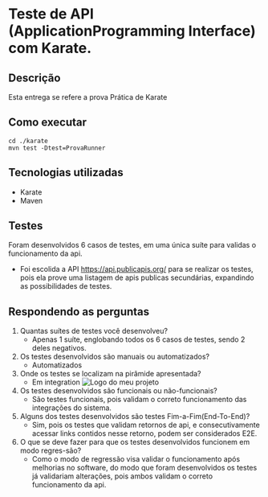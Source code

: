 # Teste de API (ApplicationProgramming Interface) com Karate.

## Descrição

Esta entrega se refere a prova Prática de Karate

## Como executar

```shell
cd ./karate
mvn test -Dtest=ProvaRunner
```

## Tecnologias utilizadas

- Karate
- Maven


## Testes

Foram desenvolvidos 6 casos de testes, em uma única suíte para validas o funcionamento da api. 
 - Foi escolida a API https://api.publicapis.org/ para se realizar os testes, pois ela prove uma listagem de apis publicas secundárias, expandindo as possibilidades de testes.

## Respondendo as perguntas

1. Quantas suítes de testes você desenvolveu?
    - Apenas 1 suíte, englobando todos os 6 casos de testes, sendo 2 deles negativos.
2. Os testes desenvolvidos são manuais ou automatizados?
    - Automatizados
3. Onde os testes se localizam na pirâmide apresentada?
    - Em integration
    ![Logo do meu projeto](https://miro.medium.com/v2/resize:fit:640/format:webp/0*f_wmvvrIr7eeevBt.png)
4. Os testes desenvolvidos são funcionais ou não-funcionais?
    - São testes funcionais, pois validam o correto funcionamento das integrações do sistema.
5. Alguns dos testes desenvolvidos são testes Fim-a-Fim(End-To-End)?
    -  Sim, pois os testes que validam retornos de api, e consecutivamente acessar links contidos nesse retorno, podem ser considerados E2E.
6. O que se deve fazer para que os testes desenvolvidos funcionem em modo regres-são?
    - Como o modo de regressão visa validar o funcionamento após melhorias no software, do modo que foram desenvolvidos os testes já validariam alterações, pois ambos validam o correto funcionamento da api.

